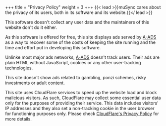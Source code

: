 +++
title = "Privacy Policy"
weight = 3
+++
{{< lead >}}muSync cares about the privacy of its users, both in its software and its website.{{</ lead >}}

This software doesn't collect any user data and the maintainers of this website don't do it either.

As this software is offered for free, this site displays ads served by [A-ADS](https://a-ads.com?partner=1516558) as a way to recover some of the costs of keeping the site running and the time and effort put in developing this software.

Unlinke most major ads networks, [A-ADS](https://a-ads.com?partner=1516558) doesn't track users. Their ads are plain HTML without JavaScript, cookies or any other user-tracking technologies.

This site doesn't show ads related to gambling, ponzi schemes, risky investments or adult content.

This site uses CloudFlare services to speed up the website load and block malicious visitors. As such, CloudFlare may collect some essential user data only for the purposes of providing their service. This data includes visitors' IP addresses and they also set a non-tracking cookie in the user browser for functioning purposes only. Please check [CloudFlare's Privacy Policy](https://www.cloudflare.com/privacypolicy/) for more details.
